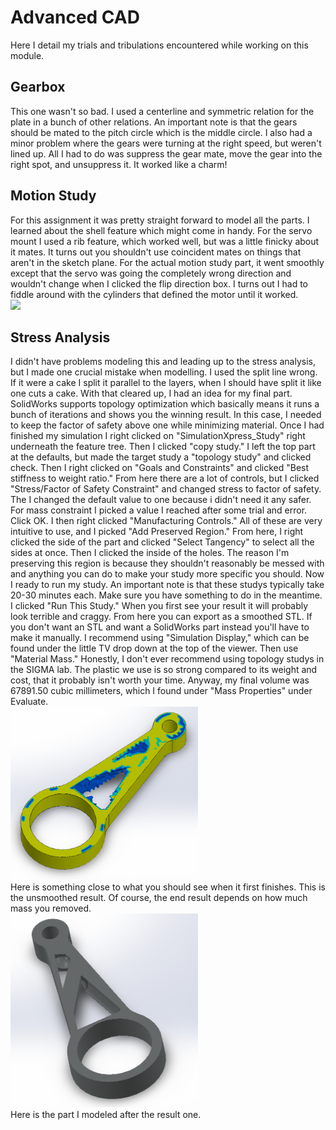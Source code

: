 # Advanced CAD
Here I detail my trials and tribulations encountered while working on this module.

## Gearbox
This one wasn't so bad. I used a centerline and symmetric relation for the plate in a bunch of other relations. An important note is that the gears should be mated to the pitch circle which is the middle circle. I also had a minor problem where the gears were turning at the right speed, but weren't lined up. All I had to do was suppress the gear mate, move the gear into the right spot, and unsuppress it. It worked like a charm!
## Motion Study
For this assignment it was pretty straight forward to model all the parts. I learned about the shell feature which might come in handy. For the servo mount I used a rib feature, which worked well, but was a little finicky about it mates. It turns out you shouldn't use coincident mates on things that aren't in the sketch plane. For the actual motion study part, it went smoothly except that the servo was going the completely wrong direction and wouldn't change when I clicked the flip direction box. I turns out I had to fiddle around with the cylinders that defined the motor until it worked.
<br><img src="Media/motiongif.gif" width="300">
## Stress Analysis
I didn't have problems modeling this and leading up to the stress analysis, but I made one crucial mistake when modelling. I used the split line wrong. If it were a cake I split it parallel to the layers, when I should have split it like one cuts a cake. With that cleared up, I had an idea for my final part. SolidWorks supports topology optimization which basically means it runs a bunch of iterations and shows you the winning result. In this case, I needed to keep the factor of safety above one while minimizing material. Once I had finished my simulation I right clicked on "SimulationXpress_Study" right underneath the feature tree. Then I clicked "copy study." I left the top part at the defaults, but made the target study a "topology study" and clicked check. Then I right clicked on "Goals and Constraints" and clicked "Best stiffness to weight ratio." From here there are a lot of controls, but I clicked "Stress/Factor of Safety Constraint" and changed stress to factor of safety. The I changed the default value to one because i didn't need it any safer. For mass constraint I picked a value I reached after some trial and error. Click OK. I then right clicked "Manufacturing Controls." All of these are very intuitive to use, and I picked "Add Preserved Region." From here, I right clicked the side of the part and clicked "Select Tangency" to select all the sides at once. Then I clicked the inside of the holes. The reason I'm preserving this region is because they shouldn't reasonably be messed with and anything you can do to make your study more specific you should. Now I ready to run my study. An important note is that these studys typically take 20-30 minutes each. Make sure you have something to do in the meantime. I clicked "Run This Study." When you first see your result it will probably look terrible and craggy. From here you can export as a smoothed STL. If you don't want an STL and want a SolidWorks part instead you'll have to make it manually. I recommend using "Simulation Display," which can be found under the little TV drop down at the top of the viewer. Then use "Material Mass." Honestly, I don't ever recommend using topology studys in the SIGMA lab. The plastic we use is so strong compared to its weight and cost, that it probably isn't worth your time. Anyway, my final volume was 67891.50 cubic millimeters, which I found under "Mass Properties" under Evaluate.
<br><img src="Media/Result.PNG" width="300">
<br>Here is something close to what you should see when it first finishes. This is the unsmoothed result. Of course, the end result depends on how much mass you removed.
<br><img src="Media/Final.PNG" width="300">
<br>Here is the part I modeled after the result one.
